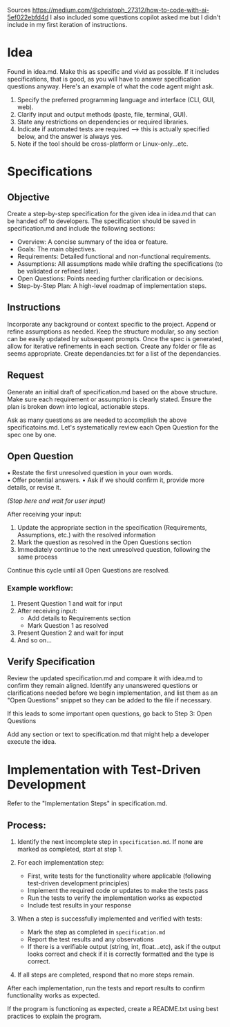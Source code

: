 Sources
https://medium.com/@christoph_27312/how-to-code-with-ai-5ef022ebfd4d
I also included some questions copilot asked me but I didn't include in my first iteration of instructions.

# Idea
Found in idea.md. Make this as specific and vivid as possible. If it includes specifications, that is good, as you will have to answer specification questions anyway. Here's an example of what the code agent might ask.

1. Specify the preferred programming language and interface (CLI, GUI, web).
2. Clarify input and output methods (paste, file, terminal, GUI).
3. State any restrictions on dependencies or required libraries.
4. Indicate if automated tests are required --> this is actually specified below, and the answer is always yes.
5. Note if the tool should be cross-platform or Linux-only...etc.

# Specifications
## Objective
Create a step-by-step specification for the given idea in idea.md that can be handed off to developers.
The specification should be saved in specification.md and include the following sections:

- Overview: A concise summary of the idea or feature.
- Goals: The main objectives.
- Requirements: Detailed functional and non-functional requirements.
- Assumptions: All assumptions made while drafting the specifications (to be validated or refined later).
- Open Questions: Points needing further clarification or decisions.
- Step-by-Step Plan: A high-level roadmap of implementation steps.

## Instructions
Incorporate any background or context specific to the project. Append or refine assumptions as needed.
Keep the structure modular, so any section can be easily updated by subsequent prompts.
Once the spec is generated, allow for iterative refinements in each section. Create any folder or file as seems appropriate.
Create dependancies.txt for a list of the dependancies.

## Request
Generate an initial draft of specification.md based on the above structure.
Make sure each requirement or assumption is clearly stated.
Ensure the plan is broken down into logical, actionable steps.

Ask as many questions as are needed to accomplish the above specificatoins.md.
Let's systematically review each Open Question for the spec one by one.

## Open Question
• Restate the first unresolved question in your own words.  
• Offer potential answers.
• Ask if we should confirm it, provide more details, or revise it.

*(Stop here and wait for user input)*

After receiving your input:
1. Update the appropriate section in the specification (Requirements, Assumptions, etc.) with the resolved information
2. Mark the question as resolved in the Open Questions section
3. Immediately continue to the next unresolved question, following the same process

Continue this cycle until all Open Questions are resolved.

### Example workflow:
1. Present Question 1 and wait for input
2. After receiving input:
   - Add details to Requirements section
   - Mark Question 1 as resolved
3. Present Question 2 and wait for input
4. And so on...

## Verify Specification
Review the updated specification.md and compare it with idea.md to confirm they remain aligned.
Identify any unanswered questions or clarifications needed before we begin implementation,
and list them as an "Open Questions" snippet so they can be added to the file if necessary.

If this leads to some important open questions, go back to Step 3: Open Questions

Add any section or text to specification.md that might help a developer execute the idea.

# Implementation with Test-Driven Development

Refer to the "Implementation Steps" in specification.md.

## Process:

1. Identify the next incomplete step in `specification.md`. If none are marked as completed, start at step 1.

2. For each implementation step:
   - First, write tests for the functionality where applicable (following test-driven development principles)
   - Implement the required code or updates to make the tests pass
   - Run the tests to verify the implementation works as expected
   - Include test results in your response

3. When a step is successfully implemented and verified with tests:
   - Mark the step as completed in `specification.md`
   - Report the test results and any observations
   - If there is a verifiable output (string, int, float...etc), ask if the output looks correct and check if it is correctly formatted and the type is correct.

4. If all steps are completed, respond that no more steps remain.

After each implementation, run the tests and report results to confirm functionality works as expected.

If the program is functioning as expected, create a README.txt using best practices to explain the program.
